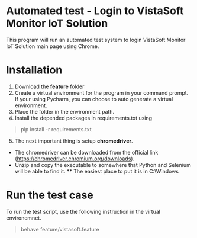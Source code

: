 # Automated test - Login to VistaSoft Monitor IoT Solution

This program will run an automated test system to login VistaSoft Monitor IoT Solution main page using Chrome.

# Installation
1. Download the **feature** folder
2. Create a virtual environment for the program in your command prompt. If your using Pycharm, you can choose to auto generate a virtual environment.
3. Place the folder in the environment path.
4. Install the depended packages in requirements.txt using
> pip install -r requirements.txt
5. The next important thing is setup **chromedriver**. 
* The chromedriver can be downloaded from the official link (https://chromedriver.chromium.org/downloads).
* Unzip and copy the executable to somewhere that Python and Selenium will be able to find it.
** The easiest place to put it is in C:\Windows

# Run the test case
To run the test script, use the following instruction in the virtual environemnet.
> behave feature/vistasoft.feature

